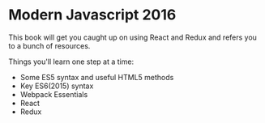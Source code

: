 Modern Javascript 2016
======

This book will get you caught up on using React and Redux and refers you to a bunch of resources.

Things you'll learn one step at a time:
* Some ES5 syntax and useful HTML5 methods
* Key ES6(2015) syntax
* Webpack Essentials
* React
* Redux
